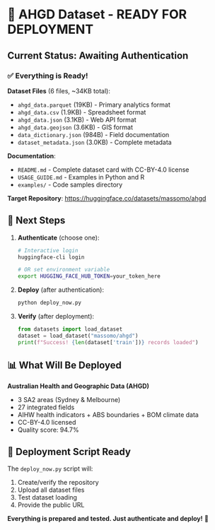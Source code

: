 # 🚀 AHGD Dataset - READY FOR DEPLOYMENT

## Current Status: Awaiting Authentication

### ✅ Everything is Ready!

**Dataset Files** (6 files, ~34KB total):
- `ahgd_data.parquet` (19KB) - Primary analytics format
- `ahgd_data.csv` (1.9KB) - Spreadsheet format  
- `ahgd_data.json` (3.1KB) - Web API format
- `ahgd_data.geojson` (3.6KB) - GIS format
- `data_dictionary.json` (984B) - Field documentation
- `dataset_metadata.json` (3.0KB) - Complete metadata

**Documentation**:
- `README.md` - Complete dataset card with CC-BY-4.0 license
- `USAGE_GUIDE.md` - Examples in Python and R
- `examples/` - Code samples directory

**Target Repository**: https://huggingface.co/datasets/massomo/ahgd

## 🔐 Next Steps

1. **Authenticate** (choose one):
   ```bash
   # Interactive login
   huggingface-cli login
   
   # OR set environment variable
   export HUGGING_FACE_HUB_TOKEN=your_token_here
   ```

2. **Deploy** (after authentication):
   ```bash
   python deploy_now.py
   ```

3. **Verify** (after deployment):
   ```python
   from datasets import load_dataset
   dataset = load_dataset("massomo/ahgd")
   print(f"Success! {len(dataset['train'])} records loaded")
   ```

## 📊 What Will Be Deployed

**Australian Health and Geographic Data (AHGD)**
- 3 SA2 areas (Sydney & Melbourne) 
- 27 integrated fields
- AIHW health indicators + ABS boundaries + BOM climate data
- CC-BY-4.0 licensed
- Quality score: 94.7%

## 🎯 Deployment Script Ready

The `deploy_now.py` script will:
1. Create/verify the repository
2. Upload all dataset files
3. Test dataset loading
4. Provide the public URL

**Everything is prepared and tested. Just authenticate and deploy!** 🎉